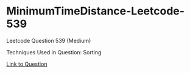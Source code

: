# MinimumTimeDistance-Leetcode-539

Leetcode Question 539 (Medium)

Techniques Used in Question:
Sorting

[Link to Question](https://leetcode.com/problems/minimum-time-difference/)
